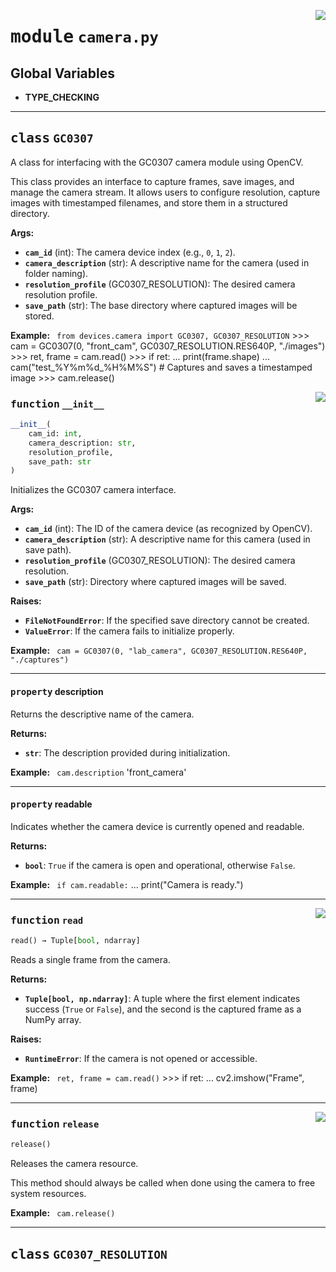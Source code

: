 <!-- markdownlint-disable -->

<a href="../../devices/sensor/camera.py#L0"><img align="right" style="float:right;" src="https://img.shields.io/badge/-source-cccccc?style=flat-square"></a>

# <kbd>module</kbd> `camera.py`




**Global Variables**
---------------
- **TYPE_CHECKING**


---

## <kbd>class</kbd> `GC0307`
A class for interfacing with the GC0307 camera module using OpenCV. 

This class provides an interface to capture frames, save images, and manage the camera stream. It allows users to configure resolution, capture images with timestamped filenames, and store them in a structured directory. 



**Args:**
 
 - <b>`cam_id`</b> (int):  The camera device index (e.g., `0`, `1`, `2`). 
 - <b>`camera_description`</b> (str):  A descriptive name for the camera (used in folder naming). 
 - <b>`resolution_profile`</b> (GC0307_RESOLUTION):  The desired camera resolution profile. 
 - <b>`save_path`</b> (str):  The base directory where captured images will be stored. 



**Example:**
 ``` from devices.camera import GC0307, GC0307_RESOLUTION```
    >>> cam = GC0307(0, "front_cam", GC0307_RESOLUTION.RES640P, "./images")
    >>> ret, frame = cam.read()
    >>> if ret:
    ...     print(frame.shape)
    ...     cam("test_%Y%m%d_%H%M%S")  # Captures and saves a timestamped image
    >>> cam.release()


<a href="../../devices/sensor/camera.py#L38"><img align="right" style="float:right;" src="https://img.shields.io/badge/-source-cccccc?style=flat-square"></a>

### <kbd>function</kbd> `__init__`

```python
__init__(
    cam_id: int,
    camera_description: str,
    resolution_profile,
    save_path: str
)
```

Initializes the GC0307 camera interface. 



**Args:**
 
 - <b>`cam_id`</b> (int):  The ID of the camera device (as recognized by OpenCV). 
 - <b>`camera_description`</b> (str):  A descriptive name for this camera (used in save path). 
 - <b>`resolution_profile`</b> (GC0307_RESOLUTION):  The desired camera resolution. 
 - <b>`save_path`</b> (str):  Directory where captured images will be saved. 



**Raises:**
 
 - <b>`FileNotFoundError`</b>:  If the specified save directory cannot be created. 
 - <b>`ValueError`</b>:  If the camera fails to initialize properly. 



**Example:**
 ``` cam = GC0307(0, "lab_camera", GC0307_RESOLUTION.RES640P, "./captures")```



---

#### <kbd>property</kbd> description

Returns the descriptive name of the camera. 



**Returns:**
 
 - <b>`str`</b>:  The description provided during initialization. 



**Example:**
 ``` cam.description```
    'front_camera'


---

#### <kbd>property</kbd> readable

Indicates whether the camera device is currently opened and readable. 



**Returns:**
 
 - <b>`bool`</b>:  `True` if the camera is open and operational, otherwise `False`. 



**Example:**
 ``` if cam.readable:```
    ...     print("Camera is ready.")




---

<a href="../../devices/sensor/camera.py#L62"><img align="right" style="float:right;" src="https://img.shields.io/badge/-source-cccccc?style=flat-square"></a>

### <kbd>function</kbd> `read`

```python
read() → Tuple[bool, ndarray]
```

Reads a single frame from the camera. 



**Returns:**
 
 - <b>`Tuple[bool, np.ndarray]`</b>:  A tuple where the first element indicates success (`True` or `False`), and the second is the captured frame as a NumPy array. 



**Raises:**
 
 - <b>`RuntimeError`</b>:  If the camera is not opened or accessible. 



**Example:**
 ``` ret, frame = cam.read()```
    >>> if ret:
    ...     cv2.imshow("Frame", frame)


---

<a href="../../devices/sensor/camera.py#L80"><img align="right" style="float:right;" src="https://img.shields.io/badge/-source-cccccc?style=flat-square"></a>

### <kbd>function</kbd> `release`

```python
release()
```

Releases the camera resource. 

This method should always be called when done using the camera to free system resources. 



**Example:**
 ``` cam.release()```



---

## <kbd>class</kbd> `GC0307_RESOLUTION`









